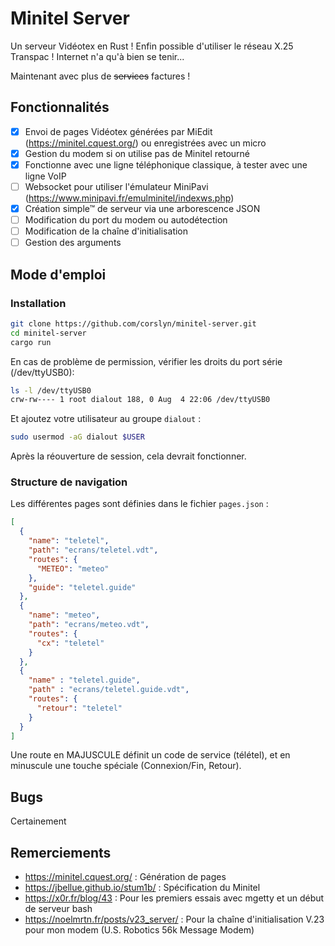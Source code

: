 # Minitel Server

Un serveur Vidéotex en Rust ! Enfin possible d'utiliser le réseau X.25 Transpac ! Internet n'a qu'à bien se tenir...

Maintenant avec plus de ~~services~~ factures !

## Fonctionnalités

- [x] Envoi de pages Vidéotex générées par MiEdit (https://minitel.cquest.org/) ou enregistrées avec un micro
- [x] Gestion du modem si on utilise pas de Minitel retourné
- [x] Fonctionne avec une ligne téléphonique classique, à tester avec une ligne VoIP
- [ ] Websocket pour utiliser l'émulateur MiniPavi (https://www.minipavi.fr/emulminitel/indexws.php)
- [x] Création simple™ de serveur via une arborescence JSON
- [ ] Modification du port du modem ou autodétection
- [ ] Modification de la chaîne d'initialisation
- [ ] Gestion des arguments

## Mode d'emploi

### Installation
```bash
git clone https://github.com/corslyn/minitel-server.git
cd minitel-server
cargo run
```

En cas de problème de permission, vérifier les droits du port série (/dev/ttyUSB0):

```bash
ls -l /dev/ttyUSB0
crw-rw---- 1 root dialout 188, 0 Aug  4 22:06 /dev/ttyUSB0
```

Et ajoutez votre utilisateur au groupe `dialout` :

```bash
sudo usermod -aG dialout $USER
``` 

Après la réouverture de session, cela devrait fonctionner.

### Structure de navigation

Les différentes pages sont définies dans le fichier `pages.json` :

```json
[
  {
    "name": "teletel",
    "path": "ecrans/teletel.vdt",
    "routes": {
      "METEO": "meteo"
    },
    "guide": "teletel.guide"
  },
  {
    "name": "meteo",
    "path": "ecrans/meteo.vdt",
    "routes": {
      "cx": "teletel"
    }
  },
  {
    "name" : "teletel.guide",
    "path" : "ecrans/teletel.guide.vdt",
    "routes": {
      "retour": "teletel"
    }
  }
]
```

Une route en MAJUSCULE définit un code de service (télétel), et en minuscule une touche spéciale (Connexion/Fin, Retour).

## Bugs

Certainement


## Remerciements

- https://minitel.cquest.org/ : Génération de pages
- https://jbellue.github.io/stum1b/ : Spécification du Minitel
- https://x0r.fr/blog/43 : Pour les premiers essais avec mgetty et un début de serveur bash
- https://noelmrtn.fr/posts/v23_server/ : Pour la chaîne d'initialisation V.23 pour mon modem (U.S. Robotics 56k Message Modem)

